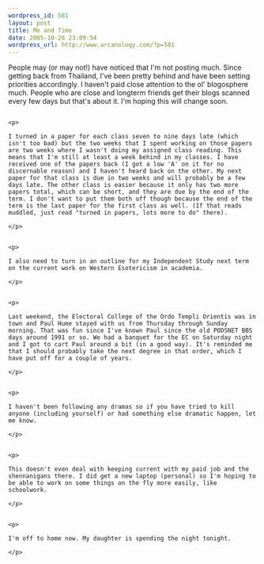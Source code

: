 ```yaml
--- 
wordpress_id: 581
layout: post
title: Me and Time
date: 2005-10-28 23:09:54
wordpress_url: http://www.arcanology.com/?p=581
---
```

<p>
                                                                                                                                                                                                                                                                                                                                                                                                                                                                                                                                                                                                                                                                                                                                                                                    People may (or may not!) have noticed that I'm not posting much. Since getting back from Thailand, I've been pretty behind and have been setting priorities accordingly. I haven't paid close attention to the ol' blogosphere much. People who are close and longterm friends get their blogs scanned every few days but that's about it. I'm hoping this will change soon.
                                                                                                                                                                                                                                                                                                                                                                                                                                                                                                                                                                                                                                                                                                                                                                                  </p>
                                                                                                                                                                                                                                                                                                                                                                                                                                                                                                                                                                                                                                                                                                                                                                                  
                                                                                                                                                                                                                                                                                                                                                                                                                                                                                                                                                                                                                                                                                                                                                                                  <p>
                                                                                                                                                                                                                                                                                                                                                                                                                                                                                                                                                                                                                                                                                                                                                                                    I turned in a paper for each class seven to nine days late (which isn't too bad) but the two weeks that I spent working on those papers are two weeks where I wasn't doing my assigned class reading. This means that I'm still at least a week behind in my classes. I have received one of the papers back (I got a low 'A' on it for no discernable reason) and I haven't heard back on the other. My next paper for that class is due in two weeks and will probably be a few days late. The other class is easier because it only has two more papers total, which can be short, and they are due by the end of the term. I don't want to put them both off though because the end of the term is the last paper for the first class as well. (If that reads muddled, just read "turned in papers, lots more to do" there).
                                                                                                                                                                                                                                                                                                                                                                                                                                                                                                                                                                                                                                                                                                                                                                                  </p>
                                                                                                                                                                                                                                                                                                                                                                                                                                                                                                                                                                                                                                                                                                                                                                                  
                                                                                                                                                                                                                                                                                                                                                                                                                                                                                                                                                                                                                                                                                                                                                                                  <p>
                                                                                                                                                                                                                                                                                                                                                                                                                                                                                                                                                                                                                                                                                                                                                                                    I also need to turn in an outline for my Independent Study next term on the current work on Western Esotericism in academia.
                                                                                                                                                                                                                                                                                                                                                                                                                                                                                                                                                                                                                                                                                                                                                                                  </p>
                                                                                                                                                                                                                                                                                                                                                                                                                                                                                                                                                                                                                                                                                                                                                                                  
                                                                                                                                                                                                                                                                                                                                                                                                                                                                                                                                                                                                                                                                                                                                                                                  <p>
                                                                                                                                                                                                                                                                                                                                                                                                                                                                                                                                                                                                                                                                                                                                                                                    Last weekend, the Electoral College of the Ordo Templi Orientis was in town and Paul Hume stayed with us from Thursday through Sunday morning. That was fun since I've known Paul since the old PODSNET BBS days around 1991 or so. We had a banquet for the EC on Saturday night and I got to cart Paul around a bit (in a good way). It's reminded me that I should probably take the next degree in that order, which I have put off for a couple of years.
                                                                                                                                                                                                                                                                                                                                                                                                                                                                                                                                                                                                                                                                                                                                                                                  </p>
                                                                                                                                                                                                                                                                                                                                                                                                                                                                                                                                                                                                                                                                                                                                                                                  
                                                                                                                                                                                                                                                                                                                                                                                                                                                                                                                                                                                                                                                                                                                                                                                  <p>
                                                                                                                                                                                                                                                                                                                                                                                                                                                                                                                                                                                                                                                                                                                                                                                    I haven't been following any dramas so if you have tried to kill anyone (including yourself) or had something else dramatic happen, let me know.
                                                                                                                                                                                                                                                                                                                                                                                                                                                                                                                                                                                                                                                                                                                                                                                  </p>
                                                                                                                                                                                                                                                                                                                                                                                                                                                                                                                                                                                                                                                                                                                                                                                  
                                                                                                                                                                                                                                                                                                                                                                                                                                                                                                                                                                                                                                                                                                                                                                                  <p>
                                                                                                                                                                                                                                                                                                                                                                                                                                                                                                                                                                                                                                                                                                                                                                                    This doesn't even deal with keeping current with my paid job and the shennanigans there. I did get a new laptop (personal) so I'm hoping to be able to work on some things on the fly more easily, like schoolwork.
                                                                                                                                                                                                                                                                                                                                                                                                                                                                                                                                                                                                                                                                                                                                                                                  </p>
                                                                                                                                                                                                                                                                                                                                                                                                                                                                                                                                                                                                                                                                                                                                                                                  
                                                                                                                                                                                                                                                                                                                                                                                                                                                                                                                                                                                                                                                                                                                                                                                  <p>
                                                                                                                                                                                                                                                                                                                                                                                                                                                                                                                                                                                                                                                                                                                                                                                    I'm off to home now. My daughter is spending the night tonight.
                                                                                                                                                                                                                                                                                                                                                                                                                                                                                                                                                                                                                                                                                                                                                                                  </p>